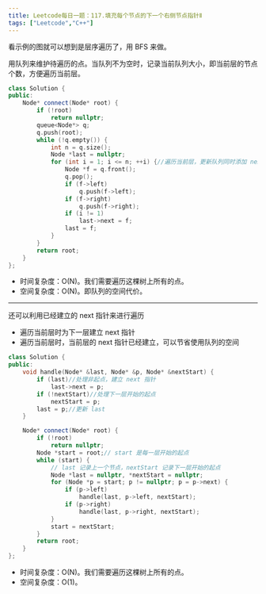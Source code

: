 ```yaml
---
title: Leetcode每日一题：117.填充每个节点的下一个右侧节点指针Ⅱ
tags: ["Leetcode","C++"]
---
```


看示例的图就可以想到是层序遍历了，用 BFS 来做。

用队列来维护待遍历的点。当队列不为空时，记录当前队列大小，即当前层的节点个数，方便遍历当前层。

~~~c++
class Solution {
public:
    Node* connect(Node* root) {
        if (!root)
            return nullptr;
        queue<Node*> q;
        q.push(root);
        while (!q.empty()) {
            int n = q.size();
            Node *last = nullptr;
            for (int i = 1; i <= n; ++i) {//遍历当前层，更新队列同时添加 next 指针
                Node *f = q.front();
                q.pop();
                if (f->left)
                    q.push(f->left);
                if (f->right)
                    q.push(f->right);
                if (i != 1)
                    last->next = f;
                last = f;
            }
        }
        return root;
    }
};
~~~

- 时间复杂度：O(N)。我们需要遍历这棵树上所有的点。
- 空间复杂度：O(N)。即队列的空间代价。

---

还可以利用已经建立的 next 指针来进行遍历

* 遍历当前层时为下一层建立 next 指针
* 遍历当前层时，当前层的 next 指针已经建立，可以节省使用队列的空间

~~~c++
class Solution {
public:
    void handle(Node* &last, Node* &p, Node* &nextStart) {
        if (last)//处理非起点，建立 next 指针
            last->next = p;
        if (!nextStart)//处理下一层开始的起点
            nextStart = p;
        last = p;//更新 last
    }

    Node* connect(Node* root) {
        if (!root)
            return nullptr;
        Node *start = root;// start 是每一层开始的起点
        while (start) {
            // last 记录上一个节点，nextStart 记录下一层开始的起点
            Node *last = nullptr, *nextStart = nullptr;
            for (Node *p = start; p != nullptr; p = p->next) {
                if (p->left)
                    handle(last, p->left, nextStart);
                if (p->right)
                    handle(last, p->right, nextStart);
            }
            start = nextStart;
        }
        return root;
    }
};
~~~

- 时间复杂度：O(N)。我们需要遍历这棵树上所有的点。
- 空间复杂度：O(1)。